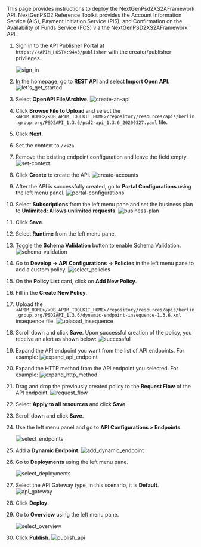 This page provides instructions to deploy the NextGenPsd2XS2AFramework API. NextGenPSD2 Reference Toolkit 
provides the Account Information Service (AIS), Payment Initiation Service (PIS), and Confirmation on the Availability 
of Funds Service (FCS) via the NextGenPSD2XS2AFramework API. 

1. Sign in to the API Publisher Portal at `https://<APIM_HOST>:9443/publisher` with the creator/publisher privileges.

    ![sign_in](../assets/img/get-started/quick-start-guide/sign-in.png)

2. In the homepage, go to **REST API** and select **Import Open API**. ![let's_get_started](../assets/img/get-started/quick-start-guide/lets-get-started.png)

3. Select **OpenAPI File/Archive**. ![create-an-api](../assets/img/get-started/quick-start-guide/create-an-api.png)

4. Click **Browse File to Upload** and select the `<APIM_HOME>/<OB_APIM_TOOLKIT_HOME>/repository/resources/apis/berlin.group.org/PSD2API_1.3.6/psd2-api_1.3.6_20200327.yaml` file.

5. Click **Next**.

6. Set the context to `/xs2a`.

7. Remove the existing endpoint configuration and leave the field empty. ![set-context](../assets/img/try-out/account-flow/set-context.png)

8. Click **Create** to create the API. ![create-accounts](../assets/img/get-started/quick-start-guide/create-accounts.png)

9. After the API is successfully created, go to **Portal Configurations** using the left menu panel. ![portal-configurations](../assets/img/get-started/quick-start-guide/portal-configurations.png)

10. Select **Subscriptions** from the left menu pane and set the business plan to **Unlimited: Allows unlimited requests**. ![business-plan](../assets/img/get-started/quick-start-guide/business-plan.png)

11. Click **Save**.

12. Select **Runtime** from the left menu pane.

13. Toggle the **Schema Validation** button to enable Schema Validation. ![schema-validation](../assets/img/get-started/quick-start-guide/schema-validation.png)

14. Go to **Develop -> API Configurations -> Policies** in the left menu pane to add a custom policy. ![select_policies](../assets/img/get-started/quick-start-guide/select-policies.png)

15. On the **Policy List** card, click on **Add New Policy**.
16. Fill in the **Create New Policy**.
17. Upload the `<APIM_HOME>/<OB_APIM_TOOLKIT_HOME>/repository/resources/apis/berlin.group.org/PSD2API_1.3.6/dynamic-endpoint-insequence-1.3.6.xml` insequence file. ![uplaoad_insequence](../assets/img/try-out/account-flow/upload-insequence.png)

18. Scroll down and click **Save**. Upon successful creation of the policy, you receive an alert as shown below: ![successful](../assets/img/get-started/quick-start-guide/successful.png)

19. Expand the API endpoint you want from the list of API endpoints. For example: ![expand_api_endpoint](../assets/img/get-started/quick-start-guide/expand-api-endpoint.png)

20. Expand the HTTP method from the API endpoint you selected. For example: ![expand_http_method](../assets/img/get-started/quick-start-guide/expand-http-method.png)

21. Drag and drop the previously created policy to the **Request Flow** of the API endpoint. ![request_flow](../assets/img/get-started/quick-start-guide/request-flow.png)

22. Select **Apply to all resources** and click **Save**.

23. Scroll down and click **Save**.

24. Use the left menu panel and go to **API Configurations > Endpoints**.

    ![select_endpoints](../assets/img/get-started/quick-start-guide/select-endpoints.png)

25. Add a **Dynamic Endpoint**. ![add_dynamic_endpoint](../assets/img/get-started/quick-start-guide/add_dynamic_endpoint.png)

26. Go to **Deployments** using the left menu pane.

    ![select_deployments](../assets/img/get-started/quick-start-guide/select-deployments.png)

27. Select the API Gateway type, in this scenario, it is **Default**. ![api_gateway](../assets/img/get-started/quick-start-guide/dcr-api-gateway.png)
28. Click **Deploy**. 
29. Go to **Overview** using the left menu pane.

    ![select_overview](../assets/img/get-started/quick-start-guide/select-overview.png)
30. Click **Publish**. ![publish_api](../assets/img/get-started/quick-start-guide/publish-api.png)